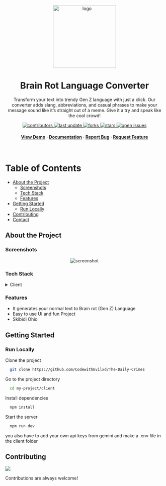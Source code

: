 
<div align="center">


  <img src="https://github.com/user-attachments/assets/7e03668f-4ab1-494d-8604-80c2f5f619cf" alt="logo" width="200" height="auto" />
  <h1>Brain Rot Language Converter</h1>
  
  <p>
Transform your text into trendy Gen Z language with just a click. Our converter adds slang, abbreviations, and casual phrases to make your message sound like it’s straight out of a meme. Give it a try and speak like the cool crowd!  </p>
  
  
<!-- Badges -->
<p>
  <a href="https://github.com/CodewithEvilxd/BrainRot-Language-Converter">
    <img src="https://img.shields.io/github/contributors/CodewithEvilxd/BrainRot-Language-Converter" alt="contributors" />
  </a>
  <a href="https://github.com/CodewithEvilxd/BrainRot-Language-Converter">
    <img src="https://img.shields.io/github/last-commit/CodewithEvilxd/BrainRot-Language-Converter" alt="last update" />
  </a>
  <a href="https://github.com/CodewithEvilxd/BrainRot-Language-Converter">
    <img src="https://img.shields.io/github/forks/CodewithEvilxd/BrainRot-Language-Converter" alt="forks" />
  </a>
  <a href="https://github.com/CodewithEvilxd/BrainRot-Language-Converter">
    <img src="https://img.shields.io/github/stars/CodewithEvilxd/BrainRot-Language-Converter" alt="stars" />
  </a>
  <a href="https://github.com/CodewithEvilxd/BrainRot-Language-Converter">
    <img src="https://img.shields.io/github/issues/CodewithEvilxd/BrainRot-Language-Converter" alt="open issues" />
  </a>
 
</p>
   
<h4>
    <a href="https://brainrot-language-converter.vercel.app/">View Demo</a>
  <span> · </span>
    <a href="https://github.com/CodewithEvilxd/BrainRot-Language-Converter">Documentation</a>
  <span> · </span>
    <a href="https://github.com/CodewithEvilxd/BrainRot-Language-Converter">Report Bug</a>
  <span> · </span>
    <a href="https://github.com/CodewithEvilxd/BrainRot-Language-Converter">Request Feature</a>
  </h4>
</div>

<br />

<!-- Table of Contents -->
#  Table of Contents

- [About the Project](#about-the-project)
  * [Screenshots](#screenshots)
  * [Tech Stack](#tech-stack)
  * [Features](#features)
- [Getting Started](#getting-started)
  * [Run Locally](#run-locally)
- [Contributing](#contributing)
- [Contact](#contact)

  

<!-- About the Project -->
##  About the Project


<!-- Screenshots -->
###  Screenshots

<div align="center"> 
  <img src="https://github.com/user-attachments/assets/8b068f29-6eab-47d0-9af8-0afcc4cf490a" alt="screenshot" />
</div>



<!-- TechStack -->
###  Tech Stack

<details>
  <summary>Client</summary>
  <ul>
        <li><a href="">React.js</a></li>
        <li><a href="">Javascript</a></li>
        <li><a href="">TailwindCSS</a></li>
        <li><a href="">Gemini Api</a></li>
  </ul>
</details>

<!-- Features -->
### Features

- It generates your normal text to Brain rot (Gen Z) Language
- Easy to use UI and fun Project
- Skibidi Ohio


<!-- Getting Started -->
##  Getting Started

<!-- Run Locally -->
### Run Locally

Clone the project

```bash
  git clone https://github.com/CodewithEvilxd/The-Daily-Crimes
```

Go to the project directory

```bash
  cd my-project/client
```

Install dependencies

```bash
  npm install
```

Start the server

```bash
  npm run dev
```

you also have to add your own api keys from gemini and make a .env file in the client folder

<!-- Contributing -->
## Contributing

<a href="https://github.com/CodewithEvilxd/The-Daily-Crimes/contributors">
  <img src="https://contrib.rocks/image?repo=CodewithEvilxd/The-Daily-Crimes" />
</a>


Contributions are always welcome!




